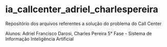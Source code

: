 # ia_callcenter_adriel_charlespereira
Repositório dos arquivos referentes a solução do problema do Call Center

Alunos: Adriel Francisco Darosi, Charles Pereira
5° Fase - Sistema de Informação
Inteligência Artificial

